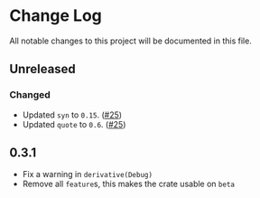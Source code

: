 # Change Log
All notable changes to this project will be documented in this file.

## Unreleased

### Changed

* Updated `syn` to `0.15`. ([#25][#25])
* Updated `quote` to `0.6`. ([#25][#25])

[#25]: https://github.com/mcarton/rust-derivative/issues/25

## 0.3.1
* Fix a warning in `derivative(Debug)`
* Remove all `feature`s, this makes the crate usable on `beta`
